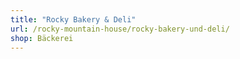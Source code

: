 ```yaml
---
title: "Rocky Bakery & Deli"
url: /rocky-mountain-house/rocky-bakery-und-deli/
shop: Bäckerei
---
```

